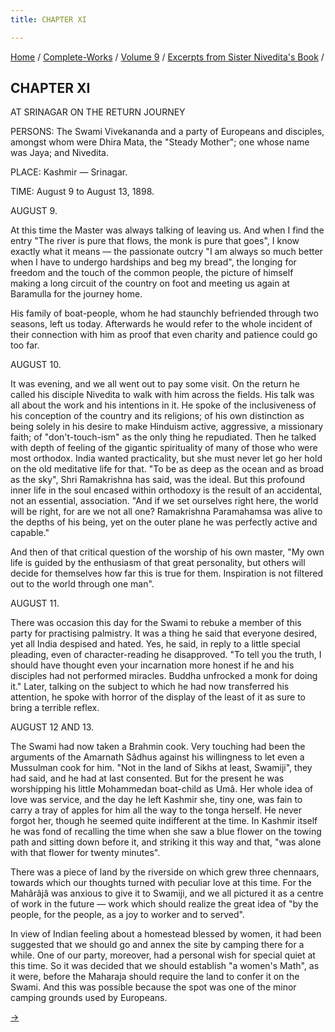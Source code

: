 ```yaml
---
title: CHAPTER XI

---
```



[Home](../../../index.htm) / [Complete-Works](../../complete_works.htm)
/ [Volume 9](../volume_9_contents.htm) / [Excerpts from Sister
Nivedita's Book](excerpts_from_sister_niveditas_book_contents.htm) /



## CHAPTER XI

AT SRINAGAR ON THE RETURN JOURNEY

PERSONS: The Swami Vivekananda and a party of Europeans and disciples,
amongst whom were Dhira Mata, the "Steady Mother"; one whose name was
Jaya; and Nivedita.

PLACE: Kashmir — Srinagar.

TIME: August 9 to August 13, 1898.

AUGUST 9.

At this time the Master was always talking of leaving us. And when I
find the entry "The river is pure that flows, the monk is pure that
goes", I know exactly what it means — the passionate outcry "I am always
so much better when I have to undergo hardships and beg my bread", the
longing for freedom and the touch of the common people, the picture of
himself making a long circuit of the country on foot and meeting us
again at Baramulla for the journey home.

His family of boat-people, whom he had staunchly befriended through two
seasons, left us today. Afterwards he would refer to the whole incident
of their connection with him as proof that even charity and patience
could go too far.

AUGUST 10.

It was evening, and we all went out to pay some visit. On the return he
called his disciple Nivedita to walk with him across the fields. His
talk was all about the work and his intentions in it. He spoke of the
inclusiveness of his conception of the country and its religions; of his
own distinction as being solely in his desire to make Hinduism active,
aggressive, a missionary faith; of "don't-touch-ism" as the only thing
he repudiated. Then he talked with depth of feeling of the gigantic
spirituality of many of those who were most orthodox. India wanted
practicality, but she must never let go her hold on the old meditative
life for that. "To be as deep as the ocean and as broad as the sky",
Shri Ramakrishna has said, was the ideal. But this profound inner life
in the soul encased within orthodoxy is the result of an accidental, not
an essential, association. "And if we set ourselves right here, the
world will be right, for are we not all one? Ramakrishna Paramahamsa was
alive to the depths of his being, yet on the outer plane he was
perfectly active and capable."

And then of that critical question of the worship of his own master, "My
own life is guided by the enthusiasm of that great personality, but
others will decide for themselves how far this is true for them.
Inspiration is not filtered out to the world through one man".

AUGUST 11.

There was occasion this day for the Swami to rebuke a member of this
party for practising palmistry. It was a thing he said that everyone
desired, yet all India despised and hated. Yes, he said, in reply to a
little special pleading, even of character-reading he disapproved. "To
tell you the truth, I should have thought even your incarnation more
honest if he and his disciples had not performed miracles. Buddha
unfrocked a monk for doing it." Later, talking on the subject to which
he had now transferred his attention, he spoke with horror of the
display of the least of it as sure to bring a terrible reflex.

AUGUST 12 AND 13.

The Swami had now taken a Brahmin cook. Very touching had been the
arguments of the Amarnath Sâdhus against his willingness to let even a
Mussulman cook for him. "Not in the land of Sikhs at least, Swamiji",
they had said, and he had at last consented. But for the present he was
worshipping his little Mohammedan boat-child as Umâ. Her whole idea of
love was service, and the day he left Kashmir she, tiny one, was fain to
carry a tray of apples for him all the way to the tonga herself. He
never forgot her, though he seemed quite indifferent at the time. In
Kashmir itself he was fond of recalling the time when she saw a blue
flower on the towing path and sitting down before it, and striking it
this way and that, "was alone with that flower for twenty minutes".

There was a piece of land by the riverside on which grew three
chennaars, towards which our thoughts turned with peculiar love at this
time. For the Mahârâjâ was anxious to give it to Swamiji, and we all
pictured it as a centre of work in the future — work which should
realize the great idea of "by the people, for the people, as a joy to
worker and to served".

In view of Indian feeling about a homestead blessed by women, it had
been suggested that we should go and annex the site by camping there for
a while. One of our party, moreover, had a personal wish for special
quiet at this time. So it was decided that we should establish "a
women's Math", as it were, before the Maharaja should require the land
to confer it on the Swami. And this was possible because the spot was
one of the minor camping grounds used by Europeans.

[→](chapter_xii.htm)


